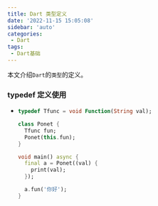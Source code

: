 ```yaml
---
title: Dart 类型定义
date: '2022-11-15 15:05:08'
sidebar: 'auto'
categories:
 - Dart
tags:
 - Dart基础
---
```



本文介绍`Dart`的`类型`的定义。
<!-- more -->


### typedef 定义使用
  - ```dart
    typedef Tfunc = void Function(String val);

    class Ponet {
      Tfunc fun;
      Ponet(this.fun);
    }

    void main() async {
      final a = Ponet((val) {
        print(val);
      });

      a.fun('你好');
    }
    ```
    